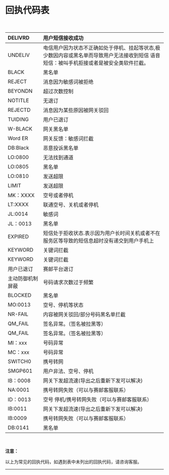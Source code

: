 # 回执代码表

<br>

| DELIVRD          | 用户短信接收成功                                             |
| :--------------- | :----------------------------------------------------------- |
| UNDELIV          | 电信用户因为状态不正确如处于停机、挂起等状态,极少数因内容或黑名单而导致用户无法接收到短信 语音短信：被叫手机拒接或者是被安全类软件拦截。 |
| BLACK            | 黑名单                                                       |
| REJECT           | 消息因为敏感词被拒绝                                         |
| BEYONDN          | 超过次数控制                                                 |
| NOTITLE          | 无退订                                                       |
| REJECTD          | 消息因为某些原因被网关驳回                                   |
| TUIDING          | 用户已退订                                                   |
| W-BLACK          | 网关黑名单                                                   |
| Word ER          | 网关反馈：敏感词拦截                                         |
| DB:Black         | 恶意投诉黑名单                                               |
| LO:0800          | 无法找到通道                                                 |
| LO:0805          | 黑名单                                                       |
| LO:0810          | 发送超限                                                     |
| LIMIT            | 发送超限                                                     |
| MK：XXXX         | 空号或者停机                                                 |
| LT:XXXX          | 联通空号、关机或者停机                                       |
| JL:0014          | 敏感词                                                       |
| JL：0013         | 黑名单                                                       |
| EXPIRED          | 短信处于拒收状态.表示因为用户长时间关机或者不在服务区等导致的短信息超时没有递交到用户手机上 |
| KEYWORD          | 关键词拦截                                                   |
| KEYWORD          | 关键词拦截                                                   |
| 用户已退订       | 赛邮平台退订                                                 |
| 主动防御机制屏蔽 | 号码请求次数过于频繁                                         |
| BLOCKED          | 黑名单                                                       |
| MO:0013          | 空号、停机等状态                                             |
| NR-FAIL          | 内容被网关驳回/部分号码黑名单拦截                            |
| QM_FAIL          | 签名异常。（签名被拉黑等）                                   |
| QM_FAIL          | 签名异常。（签名被拉黑等）                                   |
| MI：xxx          | 号码异常                                                     |
| MC：xxx          | 号码异常                                                     |
| SWITCH0          | 携号转网                                                     |
| SMGP601          | 用户非法、空号、停机                                         |
| IB：0008         | 网关下发超流速(导出之后重新下发可以解决)                     |
| NA:0001          | 携号转网失败（可以与赛邮客服联系）                           |
| ID：0013         | 空号 停机/携号转网失败（可以与赛邮客服联系）                 |
| IB:0011          | 网关下发超流速(导出之后重新下发可以解决)                     |
| IB:0009          | 携号转网失败（可以与赛邮客服联系）                           |
| DB:0141          | 黑名单                                                       |

<br>

**注意：**

以上为常见的回执代码，如遇到表中未列出的回执代码，请咨询客服。

------